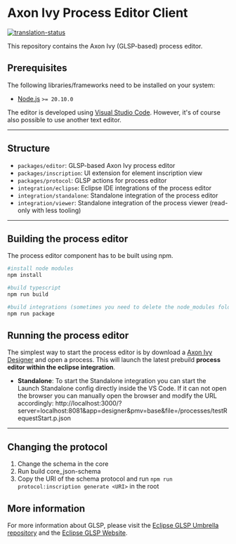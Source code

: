 # Axon Ivy Process Editor Client

[![translation-status](https://hosted.weblate.org/widget/axonivy/process-editor/svg-badge.svg)](https://hosted.weblate.org/engage/axonivy/)

This repository contains the Axon Ivy (GLSP-based) process editor.

## Prerequisites

The following libraries/frameworks need to be installed on your system:

- [Node.js](https://nodejs.org/en/) `>= 20.10.0`

The editor is developed using [Visual Studio Code](https://code.visualstudio.com/).
However, it's of course also possible to use another text editor.

---

## Structure

- `packages/editor`: GLSP-based Axon Ivy process editor
- `packages/inscription`: UI extension for element inscription view
- `packages/protocol`: GLSP actions for process editor
- `integration/eclipse`: Eclipse IDE integrations of the process editor
- `integration/standalone`: Standalone integration of the process editor
- `integration/viewer`: Standalone integration of the process viewer (read-only with less tooling)

---

## Building the process editor

The process editor component has to be built using npm.

```bash
#install node modules
npm install

#build typescript
npm run build

#build integrations (sometimes you need to delete the node_modules folder first because of a missing monaco-editor dependency)
npm run package
```

## Running the process editor

The simplest way to start the process editor is by download a
[Axon Ivy Designer](https://developer.axonivy.com/download/nightly) and open a process.
This will launch the latest prebuild **process editor within the eclipse integration**.

- **Standalone**: To start the Standalone integration you can start the Launch
  Standalone config directly inside the VS Code. If it can not open the browser you can
  manually open the browser and modify the URL accordingly:
  http://localhost:3000/?server=localhost:8081&app=designer&pmv=base&file=/processes/testRequestStart.p.json

---

## Changing the protocol

1. Change the schema in the core
2. Run build core_json-schema
3. Copy the URI of the schema protocol and run `npm run protocol:inscription generate <URI>` in the root

## More information

For more information about GLSP, please visit the [Eclipse GLSP Umbrella repository](https://github.com/eclipse-glsp/glsp) and the [Eclipse GLSP Website](https://www.eclipse.org/glsp/).
